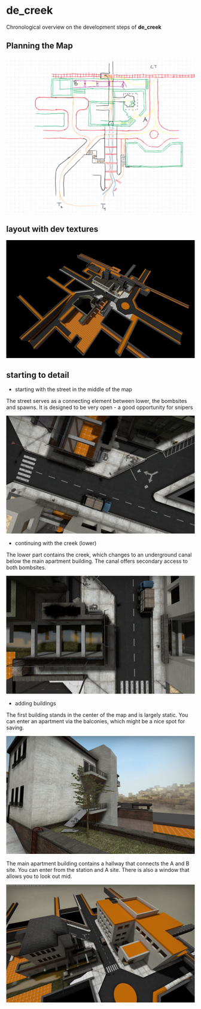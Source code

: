 # de_creek

Chronological overview on the development steps of **de_creek**

## Planning the Map

![](./devblog/20-04-14/planning.png)

## layout with dev textures

![](./devblog/20-04-15/overview.jpg)

## starting to detail

* starting with the street in the middle of the map

The street serves as a connecting element between lower, the bombsites and spawns. It is designed to be very open - a good opportunity for snipers

![](./devblog/20-04-15/street_close.jpg)

* continuing with the creek (lower)

The lower part contains the creek, which changes to an underground canal below the main apartment building. The canal offers secondary access to both bombsites.

![](./devblog/20-04-16/creek.jpg)

* adding buildings

The first building stands in the center of the map and is largely static. You can enter an apartment via the balconies, which might be a nice spot for saving. 

![](.\devblog\20-04-19\balcony.jpg)

The main apartment building contains a hallway that connects the A and B site. You can enter from the station and A site. There is also a window that allows you to look out mid.

![](.\devblog\20-04-19\main_aps.jpg)
